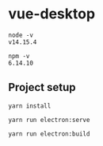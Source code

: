 # vue-desktop

```
node -v
v14.15.4

npm -v
6.14.10
```

## Project setup
```
yarn install

yarn run electron:serve

yarn run electron:build
```
